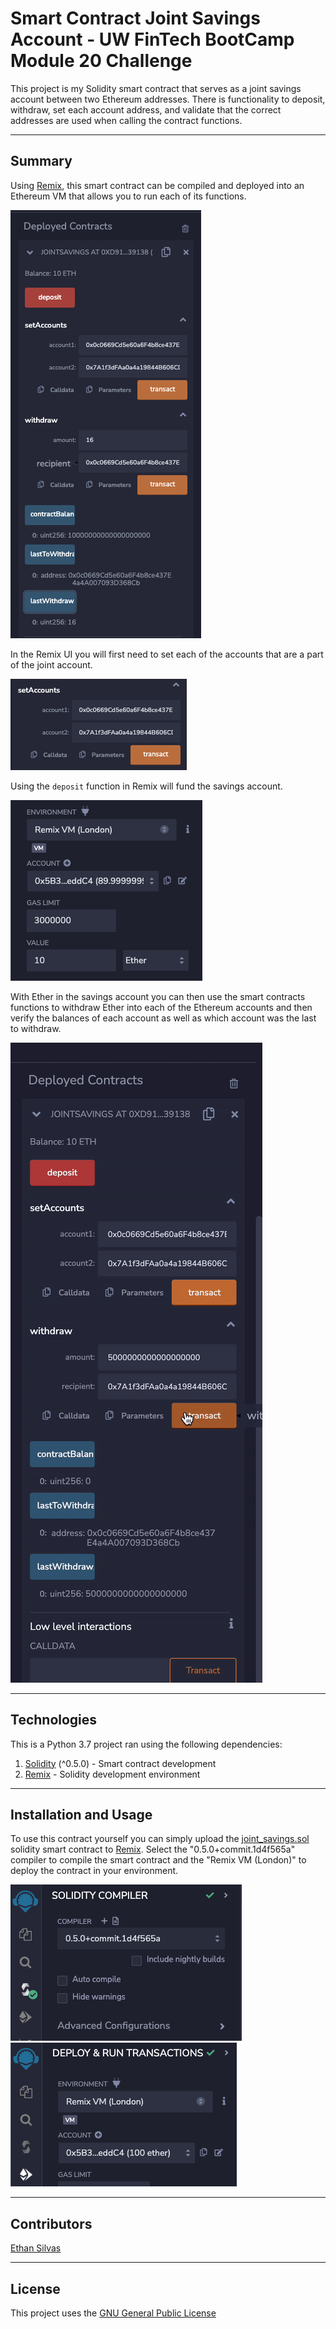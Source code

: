 # Smart Contract Joint Savings Account - UW FinTech BootCamp Module 20 Challenge

This project is my Solidity smart contract that serves as a joint savings account between two Ethereum addresses. There is functionality to deposit, withdraw, set each account address, and validate that the correct addresses are used when calling the contract functions. 

---

## Summary

Using [Remix](https://remix.ethereum.org/), this smart contract can be compiled and deployed into an Ethereum VM that allows you to run each of its functions.

![Screenshot of Remix UI with setAccounts, withdraw, contractBalance, lastToWithdraw, and lastWithdraw functions](./Resources/contract_functions.png)

In the Remix UI you will first need to set each of the accounts that are a part of the joint account. 

![Screenshot of set account function with two ethereum addresses being used](./Resources/set_accounts.png)

Using the `deposit` function in Remix will fund the savings account.

![Remix deposit UI function](./Resources/deposit.png)

With Ether in the savings account you can then use the smart contracts functions to withdraw Ether into each of the Ethereum accounts and then verify the balances of each account as well as which account was the last to withdraw. 

![Gif showing using remix UI to send ethereum transaction](./Resources/send_transaction.gif)

---

## Technologies

This is a Python 3.7 project ran using the following dependencies:
1. [Solidity](https://soliditylang.org/) (^0.5.0) - Smart contract development
2. [Remix](https://remix.ethereum.org/) - Solidity development environment

---

## Installation and Usage

To use this contract yourself you can simply upload the [joint_savings.sol](./joint_savings.sol) solidity smart contract to [Remix](https://remix.ethereum.org/). Select the "0.5.0+commit.1d4f565a" compiler to compile the smart contract and the "Remix VM (London)" to deploy the contract in your environment. 

![Compile with 0.5.0+commit.1d4f565a compiler](./Resources/compile.png)
![Deploy on Remix VM (London) EVM](./Resources/deploy.png)

---

## Contributors

[Ethan Silvas](https://github.com/ethansilvas)

---

## License

This project uses the [GNU General Public License](https://choosealicense.com/licenses/gpl-3.0/)